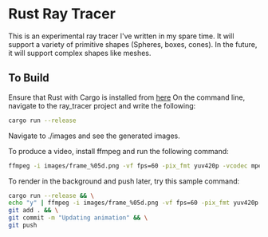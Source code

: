 # Rust Ray Tracer
This is an experimental ray tracer I've written in my spare time.
It will support a variety of primitive shapes (Spheres, boxes, cones).
In the future, it will support complex shapes like meshes.

## To Build
Ensure that Rust with Cargo is installed from [here](https://doc.rust-lang.org/cargo/getting-started/installation.html)
On the command line, navigate to the ray_tracer project and write the following:
```bash
cargo run --release
```

Navigate to ./images and see the generated images.

To produce a video, install ffmpeg and run the following command:
```bash
ffmpeg -i images/frame_%05d.png -vf fps=60 -pix_fmt yuv420p -vcodec mpeg4 -b 50000k animation.mp4
```

To render in the background and push later, try this sample command:
```bash
cargo run --release && \
echo "y" | ffmpeg -i images/frame_%05d.png -vf fps=60 -pix_fmt yuv420p -vcodec mpeg4 -b 50000k animation.mp4 && \
git add . && \
git commit -m "Updating animation" && \
git push
```